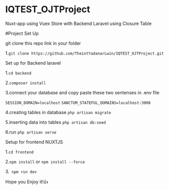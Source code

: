 # IQTEST_OJTProject
Nuxt-app using Vuex Store with Backend Laravel using Closure Table


#Project Set Up

git clone this repo link in your folder

1.`git clone https://github.com/TheintYadanarLwin/IQTEST_OJTProject.git`

Set up for Backend laravel

1.`cd backend`

2.`composer install`

3.connect your database and copy paste these two sentenses in .env file

`SESSION_DOMAIN=localhost`
`SANCTUM_STATEFUL_DOMAINS=localhost:3000`

4.creating tables in database 
`php artisan migrate`

5.inserting data into tables
`php artisan db:seed`

6.run 
`php artisan serve`

Setup for frontend NUXTJS

1.`cd frontend`

2.`npm install` or `npm install --force`

3.` npm run dev`

Hope you Enjoy it!👍
